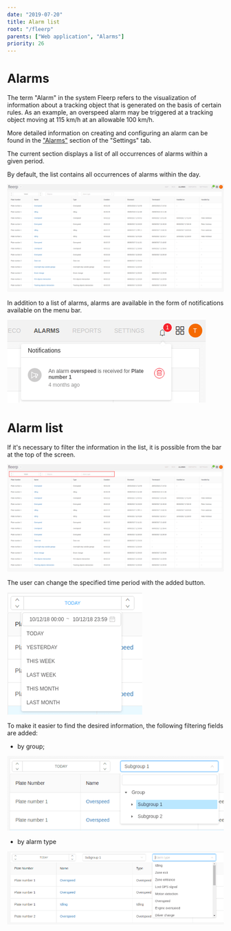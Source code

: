 ```yaml
---
date: "2019-07-20"
title: Alarm list
root: "/fleerp"
parents: ["Web application", "Alarms"]
priority: 26
---
```


# Alarms

The term "Alarm" in the system Fleerp refers to the visualization of information about a tracking object that is generated on the basis of certain rules.
As an example, an overspeed alarm may be triggered at a tracking object moving at 115 km/h at an allowable 100 km/h.

More detailed information on creating and configuring an alarm can be found in the ["Alarms"](../web/settings/alarms) section of the "Settings" tab.

The current section displays a list of all occurrences of alarms within a given period.

By default, the list contains all occurrences of alarms within the day.

![Alarms](alarms-en.png)

In addition to a list of alarms, alarms are available in the form of notifications available on the menu bar.

![AlarmNotification](alarm-notification-en.png)

# Alarm list

If it's necessary to filter the information in the list, it is possible from the bar at the top of the screen.

![AlarmsBar](alarms-bar-en.png)

The user can change the specified time period with the added button.

![Range](range-en.png)

To make it easier to find the desired information, the following filtering fields are added:

- by group;

![FilterByGroup](filter-by-group-en.png)

- by alarm type

![FilterByType](filter-by-type-en.png)
